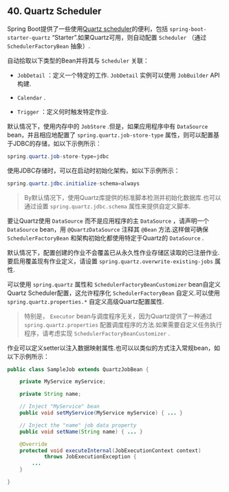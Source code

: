 ## 40. Quartz Scheduler

Spring Boot提供了一些使用[Quartz scheduler](http://www.quartz-scheduler.org/)的便利，包括 `spring-boot-starter-quartz` “Starter”.如果Quartz可用，则自动配置 `Scheduler` （通过 `SchedulerFactoryBean` 抽象）.

自动拾取以下类型的Bean并将其与 `Scheduler` 关联：

-  `JobDetail` ：定义一个特定的工作.  `JobDetail` 实例可以使用 `JobBuilder`  API构建.

-  `Calendar` .

-  `Trigger` ：定义何时触发特定作业.

默认情况下，使用内存中的 `JobStore` .但是，如果应用程序中有 `DataSource`  bean，并且相应地配置了 `spring.quartz.job-store-type` 属性，则可以配置基于JDBC的存储，如以下示例所示：

```java
spring.quartz.job-store-type=jdbc
```

使用JDBC存储时，可以在启动时初始化架构，如以下示例所示：

```java
spring.quartz.jdbc.initialize-schema=always
```

> By默认情况下，使用Quartz库提供的标准脚本检测并初始化数据库.也可以通过设置 `spring.quartz.jdbc.schema` 属性来提供自定义脚本.

要让Quartz使用 `DataSource` 而不是应用程序的主 `DataSource` ，请声明一个 `DataSource`  bean，用 `@QuartzDataSource` 注释其 `@Bean` 方法.这样做可确保 `SchedulerFactoryBean` 和架构初始化都使用特定于Quartz的 `DataSource` .

默认情况下，配置创建的作业不会覆盖已从永久性作业存储区读取的已注册作业.要启用覆盖现有作业定义，请设置 `spring.quartz.overwrite-existing-jobs` 属性.

可以使用 `spring.quartz` 属性和 `SchedulerFactoryBeanCustomizer`  bean自定义Quartz Scheduler配置，这允许程序化 `SchedulerFactoryBean` 自定义.可以使用 `spring.quartz.properties.*` 自定义高级Quartz配置属性.

> 特别是， `Executor`  bean与调度程序无关，因为Quartz提供了一种通过 `spring.quartz.properties` 配置调度程序的方法.如果需要自定义任务执行程序，请考虑实现 `SchedulerFactoryBeanCustomizer` .

作业可以定义setter以注入数据映射属性.也可以以类似的方式注入常规bean，如以下示例所示：

```java
public class SampleJob extends QuartzJobBean {

	private MyService myService;

	private String name;

	// Inject "MyService" bean
	public void setMyService(MyService myService) { ... }

	// Inject the "name" job data property
	public void setName(String name) { ... }

	@Override
	protected void executeInternal(JobExecutionContext context)
			throws JobExecutionException {
		...
	}

}
```
